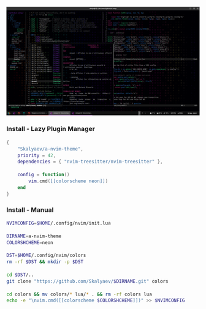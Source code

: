 ![](https://github.com/Skalyaev/a-nvim-theme/blob/main/preview.png)

### Install - Lazy Plugin Manager

```lua
{
    "Skalyaev/a-nvim-theme",
    priority = 42,
    dependencies = { "nvim-treesitter/nvim-treesitter" },

    config = function()
        vim.cmd([[colorscheme neon]])
    end
}
```

### Install - Manual

```sh
NVIMCONFIG=$HOME/.config/nvim/init.lua

DIRNAME=a-nvim-theme
COLORSHCHEME=neon

DST=$HOME/.config/nvim/colors
rm -rf $DST && mkdir -p $DST

cd $DST/..
git clone "https://github.com/Skalyaev/$DIRNAME.git" colors

cd colors && mv colors/* lua/* . && rm -rf colors lua
echo -e "\nvim.cmd([[colorscheme $COLORSHCHEME]])" >> $NVIMCONFIG
```
